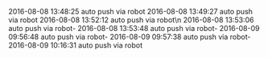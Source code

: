2016-08-08 13:48:25 auto push via robot
2016-08-08 13:49:27 auto push via robot
2016-08-08 13:52:12 auto push via robot\\n
2016-08-08 13:53:06 auto push via robot-  2016-08-08 13:53:48 auto push via robot-  2016-08-09 09:56:48 auto push via robot-  2016-08-09 09:57:38 auto push via robot-  2016-08-09 10:16:31 auto push via robot